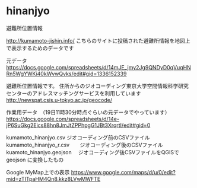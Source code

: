 # hinanjyo
避難所位置情報

http://kumamoto-jishin.info/   こちらのサイトに投稿された避難所情報を地図上で表示するためのデータです


元データ
https://docs.google.com/spreadsheets/d/14mJE_jmy2Jg9QNDyD0qVuqHNRn5WgYWKi40kWvwQvks/edit#gid=1336152339

避難所位置情報です。
住所からのジオコーディング東京大学空間情報科学研究センターのアドレスマッチングサービスを利用しています　
　　　　　　　http://newspat.csis.u-tokyo.ac.jp/geocode/



作業用データ　（19日11時30分時点ぐらいの元データでやっています）
https://docs.google.com/spreadsheets/d/14e-jP6SuGkg2Eics88hn8JmJtZPPhpgG1JBt3XrqrtI/edit#gid=0


kumamoto_hinanjyo.csv  ジオコーディング前のCSVファイル
kumamoto_hinanjyo_r.csv　　ジオコーディング後のCSVファイル
kuamoto_hinanjyo.geojson　 ジオコーディング後CSVファイルをQGISでgeojson に変換したもの

Google MyMap上での表示
https://www.google.com/maps/d/u/0/edit?mid=zTITpaHM4Qn8.kkz8LVwMWFTE
